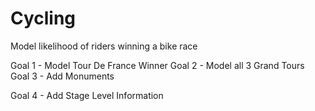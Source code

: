 # Cycling
Model likelihood of riders winning a bike race

Goal 1 - Model Tour De France Winner
Goal 2 - Model all 3 Grand Tours
Goal 3 - Add Monuments

Goal 4 - Add Stage Level Information
